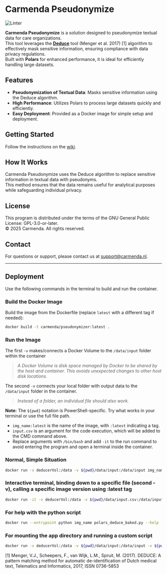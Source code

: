 # Carmenda Pseudonymize

![Linter](https://img.shields.io/badge/linter-flake8-4B8B3B)

**Carmenda Pseudonymize** is a solution designed to pseudonymize textual data for care organizations.  
This tool leverages the **[Deduce](https://github.com/vmenger/deduce)** tool (Menger et al. 2017) [1] algorithm to effectively mask sensitive information, ensuring compliance with data privacy regulations.  
Built with **Polars** for enhanced performance, it is ideal for efficiently handling large datasets.

## Features

- **Pseudonymization of Textual Data**: Masks sensitive information using the Deduce algorithm.
- **High Performance**: Utilizes Polars to process large datasets quickly and efficiently.
- **Easy Deployment**: Provided as a Docker image for simple setup and deployment.

## Getting Started

Follow the instructions on the [wiki](https://github.com/Carmenda-nl/Carmenda_pseudonymize/wiki).

## How It Works

Carmenda Pseudonymize uses the Deduce algorithm to replace sensitive information in textual data with pseudonyms.  
This method ensures that the data remains useful for analytical purposes while safeguarding individual privacy.

## License

This program is distributed under the terms of the GNU General Public License: GPL-3.0-or-later.  
© 2025 Carmenda. All rights reserved.

## Contact

For questions or support, please contact us at [support@carmenda.nl](mailto:support@carmenda.nl).

---

## Deployment

Use the following commands in the terminal to build and run the container.

### Build the Docker Image

Build the image from the Dockerfile (replace `latest` with a different tag if needed):

```bash
docker build -t carmenda/pseudonymizer:latest .
```

### Run the Image

The first `-v` makes/connects a Docker Volume to the `/data/input` folder within the container  
> *A Docker Volume is disk space managed by Docker to be shared by the host and container. This avoids unexpected changes to other host disk locations.*

The second `-v` connects your local folder with output data to the `/data/input` folder in the container.  
> *Instead of a folder, an individual file should also work.*

**Note:** The `${pwd}` notation is PowerShell-specific. Try what works in your terminal or use the full file path.

- `img_name:latest` is the name of the image, with `:latest` indicating a tag.
- `input.csv` is an argument for the code execution, which will be added to the CMD command above.
- Replace arguments with `/bin/bash` and add `-it` to the run command to avoid entering the program and open a terminal inside the container.

### Normal, Simple Situation

```bash
docker run -v deducerVol:/data -v ${pwd}/data/input:/data/input img_name input.csv
```

### Interactive terminal, binding down to a specific file (second -v), calling a specific image version using :latest tag

```bash
docker run -it -v deducerVol:/data -v ${pwd}/data/input.csv:/data/input/input.csv --entrypoint /bin/bash img_name:latest
```

### For help with the python script

```bash
docker run --entrypoint python img_name polars_deduce_baked.py --help
```

### For mounting the app directory and running a custom script

```bash
docker run -v deducerVol:/data -v ${pwd}/data/input:/data/input -v ${pwd}/app:/app --entrypoint python img_name your_script.py
```

[1] Menger, V.J., Scheepers, F., van Wijk, L.M., Spruit, M. (2017). DEDUCE: A pattern matching method for automatic de-identification of Dutch medical text, Telematics and Informatics, 2017, ISSN 0736-5853

